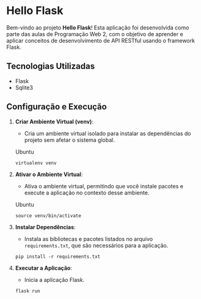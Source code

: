 # Hello Flask

Bem-vindo ao projeto **Hello Flask**! Esta aplicação foi desenvolvida como parte das aulas de Programação Web 2, com o objetivo de aprender e aplicar conceitos de desenvolvimento de API RESTful usando o framework Flask.

## Tecnologias Utilizadas
- Flask
- Sqlite3

## Configuração e Execução
1. **Criar Ambiente Virtual (venv)**:
   - Cria um ambiente virtual isolado para instalar as dependências do projeto sem afetar o sistema global.

   Ubuntu
    ```
    virtualenv venv
    ```

2. **Ativar o Ambiente Virtual**:
   - Ativa o ambiente virtual, permitindo que você instale pacotes e execute a aplicação no contexto desse ambiente.

   Ubuntu
    ```
    source venv/bin/activate
    ```

3. **Instalar Dependências**:
   - Instala as bibliotecas e pacotes listados no arquivo `requirements.txt`, que são necessários para a aplicação.
    ```
    pip install -r requirements.txt
    ```
4. **Executar a Aplicação**:
   - Inicia a aplicação Flask.
   ```
   flask run
   ```